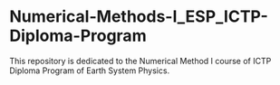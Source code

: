 # Numerical-Methods-I_ESP_ICTP-Diploma-Program
This repository is dedicated to the Numerical Method I course of ICTP Diploma Program of Earth System Physics.
